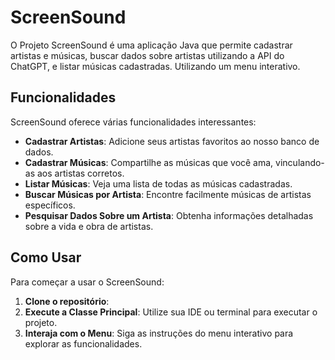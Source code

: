 # ScreenSound

O Projeto ScreenSound é uma aplicação Java que permite cadastrar artistas e músicas, buscar dados sobre artistas utilizando a API do ChatGPT, e listar músicas cadastradas. Utilizando um menu interativo.

## Funcionalidades

ScreenSound oferece várias funcionalidades interessantes:

- **Cadastrar Artistas**: Adicione seus artistas favoritos ao nosso banco de dados.
- **Cadastrar Músicas**: Compartilhe as músicas que você ama, vinculando-as aos artistas corretos.
- **Listar Músicas**: Veja uma lista de todas as músicas cadastradas.
- **Buscar Músicas por Artista**: Encontre facilmente músicas de artistas específicos.
- **Pesquisar Dados Sobre um Artista**: Obtenha informações detalhadas sobre a vida e obra de artistas.

## Como Usar

Para começar a usar o ScreenSound:

1. **Clone o repositório**:
2. **Execute a Classe Principal**: Utilize sua IDE ou terminal para executar o projeto.
3. **Interaja com o Menu**: Siga as instruções do menu interativo para explorar as funcionalidades.
 
